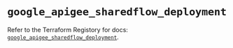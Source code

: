 # `google_apigee_sharedflow_deployment`

Refer to the Terraform Registory for docs: [`google_apigee_sharedflow_deployment`](https://registry.terraform.io/providers/hashicorp/google/4.72.1/docs/resources/apigee_sharedflow_deployment).
